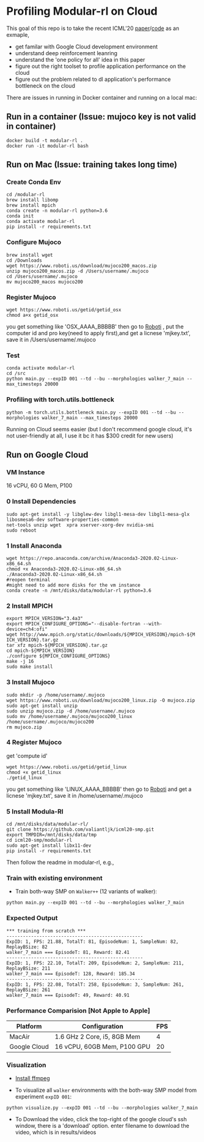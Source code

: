 # Profiling Modular-rl on Cloud
This goal of this repo is to take the recent ICML'20 [paper](https://www.cs.cmu.edu/~dpathak/papers/modular-rl.pdf)/[code](https://github.com/huangwl18/modular-rl) as an exmaple,
* get familar with Google Cloud development environment
* understand deep reinforcement leanring
* understand the 'one policy for all' idea in this paper
* figure out the right toolset to profile application performance on the cloud
* figure out the problem related to dl application's performance bottleneck on the cloud

There are issues in running in Docker container and running on a local mac:

## Run in a container (Issue: mujoco key is not valid in container)
```Shell
docker build -t modular-rl .
docker run -it modular-rl bash 
```

## Run on Mac (Issue: training takes long time)
### Create Conda Env
```Shell
cd /modular-rl
brew install libomp 
brew install mpich
conda create -n modular-rl python=3.6
conda init
conda activate modular-rl
pip install -r requirements.txt
```
### Configure Mujoco
```Shell
brew install wget
cd /Downloads
wget https://www.roboti.us/download/mujoco200_macos.zip
unzip mujoco200_macos.zip -d /Users/username/.mujoco
cd /Users/username/.mujoco
mv mujoco200_macos mujoco200
```
### Register Mujoco
```Shell
wget https://www.roboti.us/getid/getid_osx
chmod a+x getid_osx
```
you get something like 'OSX_AAAA_BBBBB'
then go to [Roboti](https://www.roboti.us/license.html) , put the computer id and pro key(need to apply first),and get a licnese 'mjkey.txt', save it in /Users/username/.mujoco
### Test
```Shell
conda activate modular-rl
cd /src
python main.py --expID 001 --td --bu --morphologies walker_7_main --max_timesteps 20000
```
### Profiling with torch.utils.bottleneck
```Shell
python -m torch.utils.bottleneck main.py --expID 001 --td --bu --morphologies walker_7_main --max_timesteps 20000
```


Running on Cloud seems easier (but I don't recommend google cloud, it's not user-friendly at all, I use it bc it has $300 credit for new users)

## Run on Google Cloud
### VM Instance
16 vCPU, 60 G Mem, P100
### 0 Install Dependencies

```Shell
sudo apt-get install -y libglew-dev libgl1-mesa-dev libgl1-mesa-glx libosmesa6-dev software-properties-common 
net-tools unzip wget  xpra xserver-xorg-dev nvidia-smi
sudo reboot
```

### 1 Install Anaconda

```shell
wget https://repo.anaconda.com/archive/Anaconda3-2020.02-Linux-x86_64.sh
chmod +x Anaconda3-2020.02-Linux-x86_64.sh
./Anaconda3-2020.02-Linux-x86_64.sh
#reopen terminal
#might need to add more disks for the vm instance
conda create -n /mnt/disks/data/modular-rl python=3.6
```

### 2 Install MPICH 
```Shell
export MPICH_VERSION="3.4a3"
export MPICH_CONFIGURE_OPTIONS="--disable-fortran --with-device=ch4:ofi"
wget http://www.mpich.org/static/downloads/${MPICH_VERSION}/mpich-${M
ICH_VERSION}.tar.gz 
tar xfz mpich-${MPICH_VERSION}.tar.gz
cd mpich-${MPICH_VERSION}
./configure ${MPICH_CONFIGURE_OPTIONS}
make -j 16
sudo make install
```
### 3 Install Mujoco

```Shell
sudo mkdir -p /home/username/.mujoco
wget https://www.roboti.us/download/mujoco200_linux.zip -O mujoco.zip
sudo apt-get install unzip
sudo unzip mujoco.zip -d /home/username/.mujoco
sudo mv /home/username/.mujoco/mujoco200_linux /home/username/.mujoco/mujoco200
rm mujoco.zip
```

### 4 Register Mujoco
get 'compute id'
```Shell
wget https://www.roboti.us/getid/getid_linux
chmod +x getid_linux
./getid_linux
```
you get something like 'LINUX_AAAA_BBBBB'
then go to [Roboti](https://www.roboti.us/license.html) and get a licnese 'mjkey.txt', save it in /home/username/.mujoco


### 5 Install Modula-Rl
```Shell
cd /mnt/disks/data/modular-rl/
git clone https://github.com/valiantljk/icml20-smp.git
export TMPDIR=/mnt/disks/data/tmp
cd icml20-smp/modular-rl
sudo apt-get install libx11-dev
pip install -r requirements.txt 
```


Then follow the readme in modular-rl, e.g., 

### Train with existing environment
- Train both-way SMP on ``Walker++`` (12 variants of walker):
```Shell
python main.py --expID 001 --td --bu --morphologies walker_7_main
  ```

### Expected Output  
```Shell
*** training from scratch ***
--------------------------------------------------
ExpID: 1, FPS: 21.88, TotalT: 81, EpisodeNum: 1, SampleNum: 82, ReplayBSize: 82
walker_7_main === EpisodeT: 81, Reward: 82.41
--------------------------------------------------
ExpID: 1, FPS: 22.10, TotalT: 209, EpisodeNum: 2, SampleNum: 211, ReplayBSize: 211
walker_7_main === EpisodeT: 128, Reward: 185.34
--------------------------------------------------
ExpID: 1, FPS: 22.08, TotalT: 258, EpisodeNum: 3, SampleNum: 261, ReplayBSize: 261
walker_7_main === EpisodeT: 49, Reward: 40.91
```

### Performance Comparision [Not Apple to Apple]
| Platform      | Configuration                 |  FPS   | 
| ------------- | ----------------------------- | ------ |
| MacAir         | 1.6 GHz 2 Core, i5, 8GB Mem  |   4    |
| Google Cloud  | 16 vCPU, 60GB Mem, P100 GPU   |   20   |

### Visualization
- [Install ffmpeg](https://tecadmin.net/install-ffmpeg-on-linux/)

- To visualize all ``walker`` environments with the both-way SMP model from experiment ``expID 001``:
```Shell
python visualize.py --expID 001 --td --bu --morphologies walker_7_main
```
- To Download the video, click the top-right of the google cloud's ssh window, there is a 'download' option. enter filename to download the video, which is in results/videos
